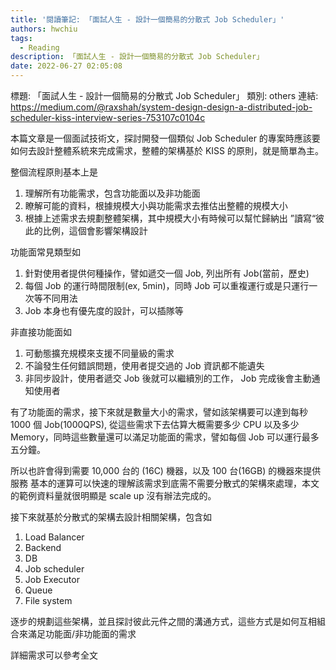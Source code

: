 ```yaml
---
title: '閱讀筆記: 「面試人生 - 設計一個簡易的分散式 Job Scheduler」'
authors: hwchiu
tags:
  - Reading
description: 「面試人生 - 設計一個簡易的分散式 Job Scheduler」
date: 2022-06-27 02:05:08
---
```


標題: 「面試人生 - 設計一個簡易的分散式 Job Scheduler」
類別: others
連結: https://medium.com/@raxshah/system-design-design-a-distributed-job-scheduler-kiss-interview-series-753107c0104c

本篇文章是一個面試技術文，探討開發一個類似 Job Scheduler 的專案時應該要如何去設計整體系統來完成需求，整體的架構基於 KISS 的原則，就是簡單為主。

整個流程原則基本上是
1. 理解所有功能需求，包含功能面以及非功能面
2. 瞭解可能的資料，根據規模大小與功能需求去推估出整體的規模大小
3. 根據上述需求去規劃整體架構，其中規模大小有時候可以幫忙歸納出 ”讀寫“彼此的比例，這個會影響架構設計

功能面常見類型如
1. 針對使用者提供何種操作，譬如遞交一個 Job, 列出所有 Job(當前，歷史)
2. 每個 Job 的運行時間限制(ex, 5min)，同時 Job 可以重複運行或是只運行一次等不同用法
3. Job 本身也有優先度的設計，可以插隊等

非直接功能面如
1. 可動態擴充規模來支援不同量級的需求
2. 不論發生任何錯誤問題，使用者提交過的 Job 資訊都不能遺失
3. 非同步設計，使用者遞交 Job 後就可以繼續別的工作， Job 完成後會主動通知使用者

有了功能面的需求，接下來就是數量大小的需求，譬如該架構要可以達到每秒 1000 個 Job(1000QPS),
從這些需求下去估算大概需要多少 CPU 以及多少 Memory，同時這些數量還可以滿足功能面的需求，譬如每個 Job 可以運行最多五分鐘。

所以也許會得到需要 10,000 台的 (16C) 機器，以及 100 台(16GB) 的機器來提供服務
基本的運算可以快速的理解該需求到底需不需要分散式的架構來處理，本文的範例資料量就很明顯是 scale up 沒有辦法完成的。

接下來就基於分散式的架構去設計相關架構，包含如
1. Load Balancer
2. Backend
3. DB
4. Job scheduler
5. Job Executor
6. Queue
7. File system

逐步的規劃這些架構，並且探討彼此元件之間的溝通方式，這些方式是如何互相組合來滿足功能面/非功能面的需求

詳細需求可以參考全文

